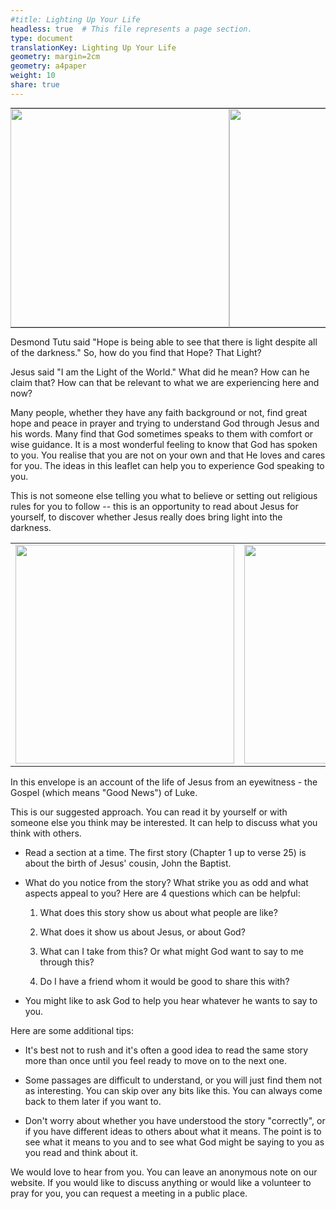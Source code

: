 ```yaml
---
#title: Lighting Up Your Life
headless: true  # This file represents a page section.
type: document
translationKey: Lighting Up Your Life
geometry: margin=2cm
geometry: a4paper
weight: 10
share: true
---
```


<table border="0" cellpadding="0" cellspacing="0" style="border-collapse:collapse; font-size: 0px;" >
  <tr>
    <td><img src="media/image1.jpeg" height=350 style="display:block; font-size: 0px;"></td>
    <td><img src="media/image2.jpeg" height=350 style="display:block; font-size: 0px;"></td>
    <td><img src="media/image3.jpeg" height=350 style="display:block; font-size: 0px;"></td>
    <td><img src="media/image4.jpeg" height=350 style="display:block; font-size: 0px;"></td>
  </tr>
 </table>

Desmond Tutu said "Hope is being able to see that there is light despite
all of the darkness." So, how do you find that Hope? That Light?

Jesus said \"I am the Light of the World." What did he mean? How can he
claim that? How can that be relevant to what we are experiencing here
and now?

Many people, whether they have any faith background or not, find great
hope and peace in prayer and trying to understand God through Jesus and
his words. Many find that God sometimes speaks to them with comfort or
wise guidance. It is a most wonderful feeling to know that God has
spoken to you. You realise that you are not on your own and that He
loves and cares for you. The ideas in this leaflet can help you to
experience God speaking to you.

This is not someone else telling you what to believe or setting out
religious rules for you to follow -- this is an opportunity to read
about Jesus for yourself, to discover whether Jesus really does bring
light into the darkness.

<table>
  <tr>
    <td><img src="media/image5.jpeg" height=350></td>
    <td><img src="media/image6.jpeg" height=350></td>
    <td><img src="media/image7.jpeg" height=350></td>
    <td><img src="media/image8.jpeg" height=350></td>
  </tr>
 </table>

In this envelope is an account of the life of Jesus from an eyewitness - the Gospel (which means "Good News") of Luke. 

This is our suggested approach. You can read it by yourself or with
someone else you think may be interested. It can help to discuss what
you think with others.

-   Read a section at a time. The first story (Chapter 1 up to verse 25)
    is about the birth of Jesus\' cousin, John the Baptist.

-   What do you notice from the story? What strike you as odd and what
    aspects appeal to you? Here are 4 questions which can be helpful:

    1.  What does this story show us about what people are like?

    2.  What does it show us about Jesus, or about God?

    3.  What can I take from this? Or what might God want to say to me
        through this?

    4.  Do I have a friend whom it would be good to share this with?

-   You might like to ask God to help you hear whatever he wants to say
    to you.

Here are some additional tips:

-   It's best not to rush and it's often a good idea to read the same
    story more than once until you feel ready to move on to the next
    one.

-   Some passages are difficult to understand, or you will just find
    them not as interesting. You can skip over any bits like this. You
    can always come back to them later if you want to.

-   Don\'t worry about whether you have understood the story
    \"correctly\", or if you have different ideas to others about what
    it means. The point is to see what it means to you and to see what
    God might be saying to you as you read and think about it.

We would love to hear from you. You can leave an anonymous note on our website.
If you would like to discuss anything or would like a volunteer to pray for you,
you can request a meeting in a public place.
